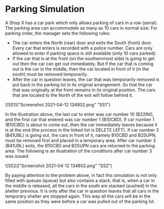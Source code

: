 # Parking Simulation

A Shop X has a car park which only allows parking of cars in a row (serial). The parking area can accommodate as many as 10 cars in normal size. For parking order, the manager sets the following rules:

- The car enters the North (rear) door and exits the South (front) door. Every car that enters is recorded with a police number. Cars are only allowed to enter if parking space is still available (only 10 cars parked).
- If the car that is at the front (on the southernmost side) is going to get out then the car can get out immediately. But if the car that is coming out is the car in the middle, then the car located in front of it (in the south) must be removed temporarily.
- After the car in question leaves, the car that was temporarily removed is put back in the parking lot in its original arrangement. So that the car that was originally at the front remains in its original position. The cars that are located to the North of the exit will follow behind it.

![SS1]("Screenshot 2021-04-12 134802.png" "SS1")

In the illustration above, the last car to enter was car number 10 (B22INI), and the first car that entered was car number 1 (B10CBD). If car number 1 (B10CBD) is about to come out, then the car immediately leaves because it is at the end (the process in the linked list is DELETE LEFT). If car number 3 (B41UBL) is going out, the cars in front of it, namely B10CBD and B25UPN, must be removed first and placed in a temporary area. After car number 3 (B41UBL) exits, the B10CBD and B25UPN cars are returned to the parking area. The following is an illustration of the conditions after car number 3 was issued:

![SS2]("Screenshot 2021-04-12 134802.png" "SS2")

By paying attention to the problem above, in fact this simulation is not only filled with queues (queue) but also contains a stack, that is, when a car in the middle is released, all the cars in the south are stacked (pushed) in the shelter previous. It is only after the car in question leaves that all cars in the temporary shelter are stopped again. This way all the cars will be in the same position as they were before a car was pulled out of the parking lot.
